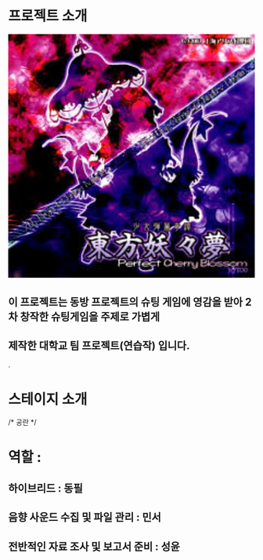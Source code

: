 # 프로젝트 소개

<img src="킹갓쭈대4조팀플/readme.jpg" alt="이미지 설명" width="600">

## 이 프로젝트는 동방 프로젝트의 슈팅 게임에 영감을 받아 2차 창작한 슈팅게임을 주제로 가볍게
## 제작한 대학교 팀 프로젝트(연습작) 입니다.

.

# 스테이지 소개

/*
공란
*/

# 역할 : &nbsp;

## 하이브리드 : 동필 &nbsp;
## 음향 사운드 수집 및 파일 관리 : 민서 &nbsp;
## 전반적인 자료 조사 및 보고서 준비 : 성윤 &nbsp;
